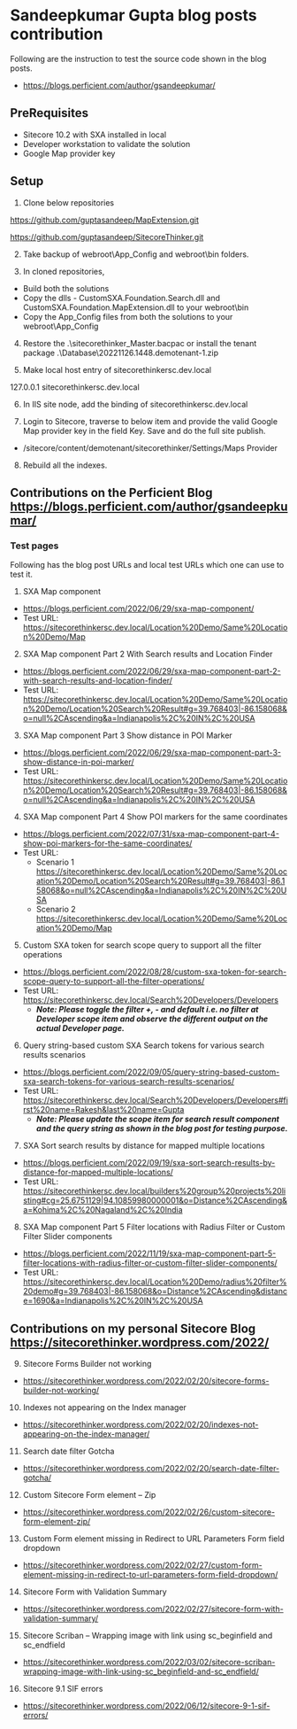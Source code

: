 # Sandeepkumar Gupta blog posts contribution

Following are the instruction to test the source code shown in the blog posts.
- https://blogs.perficient.com/author/gsandeepkumar/ 

## PreRequisites

- Sitecore 10.2 with SXA installed in local
- Developer workstation to validate the solution
- Google Map provider key

## Setup

1. Clone below repositories 

https://github.com/guptasandeep/MapExtension.git

https://github.com/guptasandeep/SitecoreThinker.git

2. Take backup of webroot\App_Config and webroot\bin folders. 

3. In cloned repositories, 
- Build both the solutions
- Copy the dlls - CustomSXA.Foundation.Search.dll and CustomSXA.Foundation.MapExtension.dll to your webroot\bin
- Copy the App_Config files from both the solutions to your webroot\App_Config

4. Restore the .\sitecorethinker_Master.bacpac or install the tenant package .\Database\20221126.1448.demotenant-1.zip

5. Make local host entry of sitecorethinkersc.dev.local

127.0.0.1 sitecorethinkersc.dev.local

6. In IIS site node, add the binding of sitecorethinkersc.dev.local

7. Login to Sitecore, traverse to below item and provide the valid Google Map provider key in the field Key. Save and do the full site publish.
- /sitecore/content/demotenant/sitecorethinker/Settings/Maps Provider

8. Rebuild all the indexes.

## Contributions on the Perficient Blog https://blogs.perficient.com/author/gsandeepkumar/

### Test pages 

Following has the blog post URLs and local test URLs which one can use to test it.

1. SXA Map component
- https://blogs.perficient.com/2022/06/29/sxa-map-component/
- Test URL: https://sitecorethinkersc.dev.local/Location%20Demo/Same%20Location%20Demo/Map

2. SXA Map component Part 2 With Search results and Location Finder
- https://blogs.perficient.com/2022/06/29/sxa-map-component-part-2-with-search-results-and-location-finder/
- Test URL: https://sitecorethinkersc.dev.local/Location%20Demo/Same%20Location%20Demo/Location%20Search%20Result#g=39.768403|-86.158068&o=null%2CAscending&a=Indianapolis%2C%20IN%2C%20USA

3. SXA Map component Part 3 Show distance in POI Marker
- https://blogs.perficient.com/2022/06/29/sxa-map-component-part-3-show-distance-in-poi-marker/
- Test URL: https://sitecorethinkersc.dev.local/Location%20Demo/Same%20Location%20Demo/Location%20Search%20Result#g=39.768403|-86.158068&o=null%2CAscending&a=Indianapolis%2C%20IN%2C%20USA

4. SXA Map component Part 4 Show POI markers for the same coordinates
- https://blogs.perficient.com/2022/07/31/sxa-map-component-part-4-show-poi-markers-for-the-same-coordinates/
- Test URL:
  - Scenario 1 https://sitecorethinkersc.dev.local/Location%20Demo/Same%20Location%20Demo/Location%20Search%20Result#g=39.768403|-86.158068&o=null%2CAscending&a=Indianapolis%2C%20IN%2C%20USA
  - Scenario 2 https://sitecorethinkersc.dev.local/Location%20Demo/Same%20Location%20Demo/Map

5. Custom SXA token for search scope query to support all the filter operations
- https://blogs.perficient.com/2022/08/28/custom-sxa-token-for-search-scope-query-to-support-all-the-filter-operations/
- Test URL: https://sitecorethinkersc.dev.local/Search%20Developers/Developers
  - ***Note: Please toggle the filter +, - and default i.e. no filter at Developer scope item and observe the different output on the actual Developer page.***

6. Query string-based custom SXA Search tokens for various search results scenarios
- https://blogs.perficient.com/2022/09/05/query-string-based-custom-sxa-search-tokens-for-various-search-results-scenarios/
- Test URL: https://sitecorethinkersc.dev.local/Search%20Developers/Developers#first%20name=Rakesh&last%20name=Gupta
  - ***Note: Please update the scope item for search result component and the query string as shown in the blog post for testing purpose.***

7. SXA Sort search results by distance for mapped multiple locations
- https://blogs.perficient.com/2022/09/19/sxa-sort-search-results-by-distance-for-mapped-multiple-locations/
- Test URL: https://sitecorethinkersc.dev.local/builders%20group%20projects%20listing#cg=25.6751129|94.10859980000001&o=Distance%2CAscending&a=Kohima%2C%20Nagaland%2C%20India

8. SXA Map component Part 5 Filter locations with Radius Filter or Custom Filter Slider components
- https://blogs.perficient.com/2022/11/19/sxa-map-component-part-5-filter-locations-with-radius-filter-or-custom-filter-slider-components/
- Test URL: https://sitecorethinkersc.dev.local/Location%20Demo/radius%20filter%20demo#g=39.768403|-86.158068&o=Distance%2CAscending&distance=1690&a=Indianapolis%2C%20IN%2C%20USA

## Contributions on my personal Sitecore Blog https://sitecorethinker.wordpress.com/2022/ 

9. Sitecore Forms Builder not working
- https://sitecorethinker.wordpress.com/2022/02/20/sitecore-forms-builder-not-working/

10. Indexes not appearing on the Index manager
- https://sitecorethinker.wordpress.com/2022/02/20/indexes-not-appearing-on-the-index-manager/

11. Search date filter Gotcha
- https://sitecorethinker.wordpress.com/2022/02/20/search-date-filter-gotcha/

12. Custom Sitecore Form element – Zip
- https://sitecorethinker.wordpress.com/2022/02/26/custom-sitecore-form-element-zip/

13. Custom Form element missing in Redirect to URL Parameters Form field dropdown
- https://sitecorethinker.wordpress.com/2022/02/27/custom-form-element-missing-in-redirect-to-url-parameters-form-field-dropdown/

14. Sitecore Form with Validation Summary
- https://sitecorethinker.wordpress.com/2022/02/27/sitecore-form-with-validation-summary/

15. Sitecore Scriban – Wrapping image with link using sc_beginfield and sc_endfield
- https://sitecorethinker.wordpress.com/2022/03/02/sitecore-scriban-wrapping-image-with-link-using-sc_beginfield-and-sc_endfield/

16. Sitecore 9.1 SIF errors
- https://sitecorethinker.wordpress.com/2022/06/12/sitecore-9-1-sif-errors/
